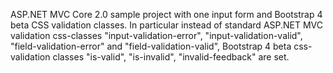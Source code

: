 ASP.NET MVC Core 2.0 sample project with one input form and Bootstrap 4 beta CSS validation classes.
In particular instead of standard ASP.NET MVC validation css-classes "input-validation-error", "input-validation-valid",  "field-validation-error" 
and "field-validation-valid", Bootstrap 4 beta css-validation classes "is-valid", "is-invalid", "invalid-feedback" are set.
